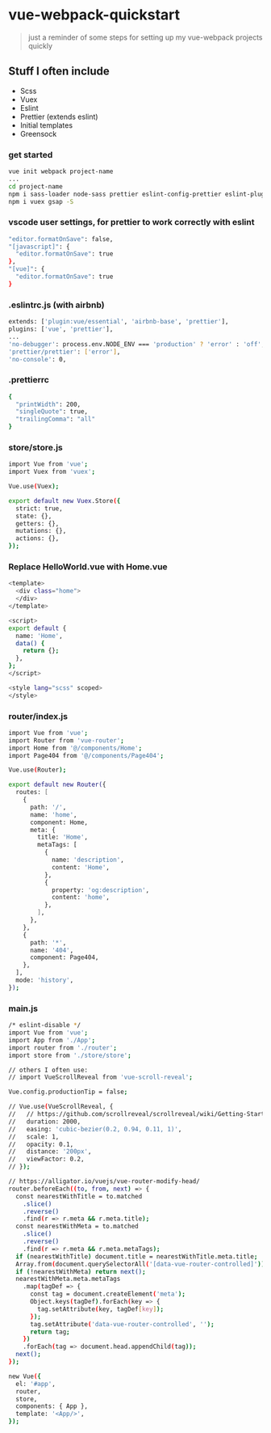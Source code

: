 # vue-webpack-quickstart

> just a reminder of some steps for setting up my vue-webpack projects quickly

## Stuff I often include

- Scss
- Vuex
- Eslint
- Prettier (extends eslint)
- Initial templates
- Greensock

### get started
``` bash
vue init webpack project-name
...
cd project-name
npm i sass-loader node-sass prettier eslint-config-prettier eslint-plugin-prettier -D
npm i vuex gsap -S
```

### vscode user settings, for prettier to work correctly with eslint
``` bash
"editor.formatOnSave": false,
"[javascript]": {
  "editor.formatOnSave": true
},
"[vue]": {
  "editor.formatOnSave": true
}
```

### .eslintrc.js (with airbnb)
``` bash
extends: ['plugin:vue/essential', 'airbnb-base', 'prettier'],
plugins: ['vue', 'prettier'],
...
'no-debugger': process.env.NODE_ENV === 'production' ? 'error' : 'off',
'prettier/prettier': ['error'],
'no-console': 0,
```

### .prettierrc
``` bash
{
  "printWidth": 200,
  "singleQuote": true,
  "trailingComma": "all"
}
```

### store/store.js
``` bash
import Vue from 'vue';
import Vuex from 'vuex';

Vue.use(Vuex);

export default new Vuex.Store({
  strict: true,
  state: {},
  getters: {},
  mutations: {},
  actions: {},
});
```

### Replace HelloWorld.vue with Home.vue
``` bash
<template>
  <div class="home">
  </div>
</template>

<script>
export default {
  name: 'Home',
  data() {
    return {};
  },
};
</script>

<style lang="scss" scoped>
</style>

```

### router/index.js
``` bash
import Vue from 'vue';
import Router from 'vue-router';
import Home from '@/components/Home';
import Page404 from '@/components/Page404';

Vue.use(Router);

export default new Router({
  routes: [
    {
      path: '/',
      name: 'home',
      component: Home,
      meta: {
        title: 'Home',
        metaTags: [
          {
            name: 'description',
            content: 'Home',
          },
          {
            property: 'og:description',
            content: 'home',
          },
        ],
      },
    },
    {
      path: '*',
      name: '404',
      component: Page404,
    },
  ],
  mode: 'history',
});
```

### main.js
``` bash
/* eslint-disable */
import Vue from 'vue';
import App from './App';
import router from './router';
import store from './store/store';

// others I often use:
// import VueScrollReveal from 'vue-scroll-reveal';

Vue.config.productionTip = false;

// Vue.use(VueScrollReveal, {
//   // https://github.com/scrollreveal/scrollreveal/wiki/Getting-Started-(v3.x)
//   duration: 2000,
//   easing: 'cubic-bezier(0.2, 0.94, 0.11, 1)',
//   scale: 1,
//   opacity: 0.1,
//   distance: '200px',
//   viewFactor: 0.2,
// });

// https://alligator.io/vuejs/vue-router-modify-head/
router.beforeEach((to, from, next) => {
  const nearestWithTitle = to.matched
    .slice()
    .reverse()
    .find(r => r.meta && r.meta.title);
  const nearestWithMeta = to.matched
    .slice()
    .reverse()
    .find(r => r.meta && r.meta.metaTags);
  if (nearestWithTitle) document.title = nearestWithTitle.meta.title;
  Array.from(document.querySelectorAll('[data-vue-router-controlled]')).map(el => el.parentNode.removeChild(el));
  if (!nearestWithMeta) return next();
  nearestWithMeta.meta.metaTags
    .map(tagDef => {
      const tag = document.createElement('meta');
      Object.keys(tagDef).forEach(key => {
        tag.setAttribute(key, tagDef[key]);
      });
      tag.setAttribute('data-vue-router-controlled', '');
      return tag;
    })
    .forEach(tag => document.head.appendChild(tag));
  next();
});

new Vue({
  el: '#app',
  router,
  store,
  components: { App },
  template: '<App/>',
});
```
